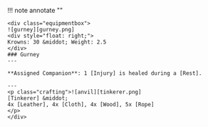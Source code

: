 !!! note annotate ""

    <div class="equipmentbox">
    ![gurney][gurney.png]
    <div style="float: right;">
    Krowns: 30 &middot; Weight: 2.5
    </div>
    ### Gurney
    ---

    **Assigned Companion**: 1 [Injury] is healed during a [Rest].

    ---
    <p class="crafting">![anvil][tinkerer.png] 
    [Tinkerer] &middot; 
    4x [Leather], 4x [Cloth], 4x [Wood], 5x [Rope]
    </p>
    </div>
